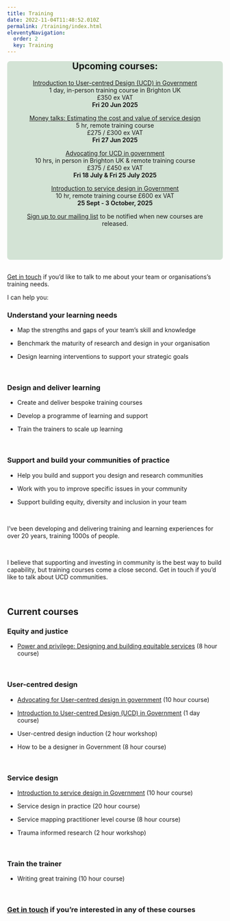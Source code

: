```yaml
---
title: Training
date: 2022-11-04T11:48:52.010Z
permalink: /training/index.html
eleventyNavigation:
  order: 2
  key: Training
---
```

<div style="padding: 20px; background-color: #d3e3d5; border-radius: 7px">
<header style="margin-top: -50px;">  

## Upcoming courses:
[Introduction to User-centred Design (UCD) in Government](https://www.tickettailor.com/events/claragreo/1683896)  
1 day, in-person training course in Brighton UK  
£350 ex VAT  
**Fri 20 Jun 2025**  


[Money talks: Estimating the cost and value of service design](https://www.tickettailor.com/events/ignaciaandclara/1656762)  
5 hr, remote training course  
£275 / £300 ex VAT  
**Fri 27 Jun 2025**


[Advocating for UCD in government](https://www.tickettailor.com/events/claragreo/1686430?)  
10 hrs, in person in Brighton UK & remote training course  
£375 / £450 ex VAT  
**Fri 18 July & Fri 25 July 2025**


[Introduction to service design in Government](https://www.tickettailor.com/events/ignaciaandclara/1656747)  
10 hr, remote training course 
£600 ex VAT  
**25 Sept - 3 October, 2025**  


[Sign up to our mailing list](https://buttondown.com/ucdtraining) to be notified when new courses are released. 
<p></div>
<br />

[Get in touch](/contact/index.html) if you’d like to talk to me about your team or organisations’s training needs. 

I can help you:
  

<h3>Understand your learning needs</h3>

* Map the strengths and gaps of your team’s skill and knowledge

* Benchmark the maturity of research and design in your organisation

* Design learning interventions to support your strategic goals
<br>
<h3>Design and deliver learning</h3>

* Create and deliver bespoke training courses

* Develop a programme of learning and support

* Train the trainers to scale up learning
<br>
<h3>Support and build your communities of practice</h3>

* Help you build and support you design and research communities

* Work with you to improve specific issues in your community

* Support building equity, diversity and inclusion in your team

  
 <br>

I’ve been developing and delivering training and learning experiences for over 20 years, training 1000s of people.

 <br>
  

I believe that supporting and investing in community is the best way to build capability, but training courses come a close second. Get in touch if you’d like to talk about UCD communities.

<br>

## Current courses


 

### Equity and justice

-   [Power and privilege: Designing and building equitable services](https://docs.google.com/document/d/1kAlQ9hp3AwUjRV_ov6E2T2Ix28IAzdEH_ENbwW13pUk/edit#heading=h.ssskjtmeglh0) (8 hour course)
    

<br>

### User-centred design

-   [Advocating for User-centred design in government](https://www.tickettailor.com/events/ignaciaandclara/1656762) (10 hour course)
    
-   [Introduction to User-centred Design (UCD) in Government](https://www.tickettailor.com/events/claragreo/1683896) (1 day course)
    
-   User-centred design induction (2 hour workshop)
    
-   How to be a designer in Government (8 hour course)
    

<br>

### Service design


-   [Introduction to service design in Government](https://claragreo.com/posts/Introduction-to-service-design-in-Government:-training-course/) (10 hour course)
    
-   Service design in practice (20 hour course)
    
-   Service mapping practitioner level course (8 hour course)
    
-   Trauma informed research (2 hour workshop)
    

<br>

### Train the trainer

-   Writing great training (10 hour course)
    
<br>

### [Get in touch](/contact/index.html) if you’re interested in any of these courses